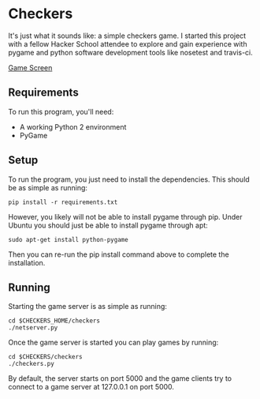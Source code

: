 # Checkers

It's just what it sounds like: a simple checkers game. I started this project
with a fellow Hacker School attendee to explore and gain experience with pygame
and python software development tools like nosetest and travis-ci.

[Game Screen](images/screenshot.png)

## Requirements

To run this program, you'll need:

  * A working Python 2 environment
  * PyGame

## Setup

To run the program, you just need to install the dependencies. This should be
as simple as running:

```
pip install -r requirements.txt
```

However, you likely will not be able to install pygame through pip. Under Ubuntu
you should just be able to install pygame through apt:

```
sudo apt-get install python-pygame
```
Then you can re-run the pip install command above to complete the installation.

## Running

Starting the game server is as simple as running:

```
cd $CHECKERS_HOME/checkers
./netserver.py
```

Once the game server is started you can play games by running:

```
cd $CHECKERS/checkers
./checkers.py
```

By default, the server starts on port 5000 and the game clients try to connect to a game server at 127.0.0.1 on port 
5000.